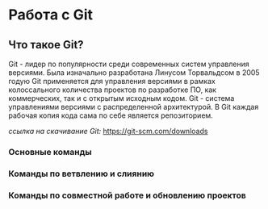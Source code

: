 # Работа с Git

## Что такое Git?

Git - лидер по популярности среди современных систем управления версиями. Была изначально разработана Линусом Торвальдсом в 2005 годую Git применяется для управления версиями в рамках колоссального количества проектов по разработке ПО, как коммерческих, так и с открытым исходным кодом.
Git - система управлениями версиями с распределенной архитектурой. В Git каждая рабочая копия кода сама по себе является репозиторием.

*ссылка на скачивание Git:*  <https://git-scm.com/downloads>

### Основные команды



### Команды по ветвлению и слиянию 


### Команды по совместной работе и обновлению проектов